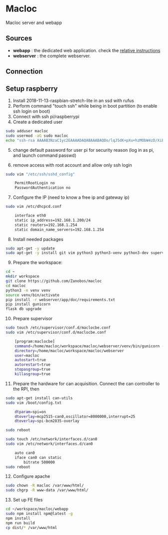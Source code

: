 # Macloc

Macloc server and webapp

## Sources

- **webapp** :
    the dedicated web application. check the [relative instructions](webapp/README.md)
- **webserver** :
    the complete webserver.

## Connection

## Setup raspberry

1) Install 2018-11-13-raspbian-stretch-lite in an ssd with rufus
2) Perform command "touch ssh" while being in boot partition (to enable ssh login on boot)
3) Connect with ssh pi/raspberrypi
4) Create a dedicated user
```sh
sudo adduser macloc
sudo usermod -aG sudo macloc
echo "ssh-rsa AAAAB3NzaC1yc2EAAAADAQABAAABAQDo/lqJ5dK+pXu+hzMObW4zD/XiElCRF/5nFqA0WMpbaKA2g1arjwXI+8RJKJANzyWCTApxPkVobH4e0qdOzEK2r4qxp+RyWfDINmpYI/O44ulqbcD6ocowkDAXyLrM/UAWciljutQ1TMbcqNlGI2mSPxonIA158A9XvJ4J+4CgIJn/iHlgO4m0/hz6/NtHyunVcZeaDonCxpjQ5WoazBq/slesMTJiXUR5RgNjH14ylkl3IZzyR/R/gM+uVMFUiqT7uyFQ8a+TsDdxl+3Bga3K//aiDY14XjyAw0dqBh0YHNuzgHJ1+LIIHAuypcCEPV30+T4GHfiveolNXFHuYzrf macloc" > ~/.ssh/authorized_keys/macloc.pub
```
5) change default password for user pi for security reason (log in as pi, and launch command passwd)

6) remove access with root account and allow only ssh login
```sh
sudo vim "/etc/ssh/sshd_config"

    PermitRootLogin no
    PasswordAuthentication no
```
7) Configure the IP (need to know a free ip and gateway ip)
```sh
sudo vim /etc/dhcpcd.conf

    interface eth0
    static ip_address=192.168.1.200/24
    static routers=192.168.1.254
    static domain_name_servers=192.168.1.254
```
8) Install needed packages
```sh
sudo apt-get -y update
sudo apt-get -y install git vim python3 python3-venv python3-dev supervisor apache2 npm
```
9) Prepare the workspace:
```sh
cd ~
mkdir workspace
git clone https://github.com/Zanobos/macloc
cd macloc
python3 -m venv venv
source venv/bin/activate
pip install -r webserver/app/doc/requirements.txt
pip install gunicorn
flask db upgrade
```
10) Prepare supervisor
```sh
sudo touch /etc/supervisor/conf.d/maclocbe.conf
sudo vim /etc/supervisor/conf.d/maclocbe.conf

    [program:maclocbe]
    command=/home/macloc/workspace/macloc/webserver/venv/bin/gunicorn -b 192.168.1.200:5000 -w 2 webserver:app
    directory=/home/macloc/workspace/macloc/webserver
    user=macloc
    autostart=true
    autorestart=true
    stopasgroup=true
    killasgroup=true
```
11) Prepare the hardware for can acquisition. Connect the can controller to the RPI, then
```sh
sudo apt-get install can-utils
sudo vim /boot/config.txt

    dtparam=spi=on
    dtoverlay=mcp2515-can0,oscillator=8000000,interrupt=25
    dtoverlay=spi-bcm2835-overlay

sudo reboot

sudo touch /etc/network/interfaces.d/can0
sudo vim /etc/network/interfaces.d/can0

    auto can0
    iface can0 can static 
        bitrate 500000
sudo reboot
```
12) Configure apache
```sh
sudo chown -R macloc /var/www/html/
sudo chgrp -R www-data /var/www/html/
```
13) Set up FE files
```sh
cd ~/workspace/macloc/webapp
sudo npm install npm@latest -g
npm install
npm run build
cp dist/* /var/www/html
```
